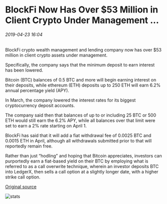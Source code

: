 # BlockFi Now Has Over $53 Million in Client Crypto Under Management ...

###### 2019-04-23 16:04

BlockFi crypto wealth management and lending company now has over $53 million in client crypto assets under management.

Specifically, the company says that the minimum deposit to earn interest has been lowered.

Bitcoin (BTC) balances of 0.5 BTC and more will begin earning interest on their deposits, while ethereum (ETH) deposits up to 250 ETH will earn 6.2% annual percentage yield (APY).

In March, the company lowered the interest rates for its biggest cryptocurrency deposit accounts.

The company said then that balances of up to or including 25 BTC or 500 ETH would still earn the 6.2% APY, while all balances over that limit were set to earn a 2% rate starting on April 1.

BlockFi has said that it will add a fiat withdrawal fee of 0.0025 BTC and 0.0015 ETH in April, although all withdrawals submitted prior to that will reportedly remain free.

Rather than just “hodling” and hoping that Bitcoin appreciates, investors can purportedly earn a fiat-based yield on their BTC by employing what is referred to as a call overwrite technique, wherein an investor deposits BTC into LedgerX, then sells a call option at a slightly longer date, with a higher strike call option.

[Original source](https://cointelegraph.com/news/blockfi-now-has-over-53-million-in-client-crypto-under-management)

![stats](https://c.statcounter.com/11760860/0/a89fa40b/1/ "stats")
